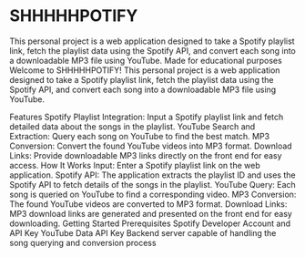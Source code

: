 # SHHHHHPOTIFY
This personal project is a web application designed to take a Spotify playlist link, fetch the playlist data using the Spotify API, and convert each song into a downloadable MP3 file using YouTube. Made for educational purposes 
Welcome to SHHHHHPOTIFY! This personal project is a web application designed to take a Spotify playlist link, fetch the playlist data using the Spotify API, and convert each song into a downloadable MP3 file using YouTube.

Features
Spotify Playlist Integration: Input a Spotify playlist link and fetch detailed data about the songs in the playlist.
YouTube Search and Extraction: Query each song on YouTube to find the best match.
MP3 Conversion: Convert the found YouTube videos into MP3 format.
Download Links: Provide downloadable MP3 links directly on the front end for easy access.
How It Works
Input: Enter a Spotify playlist link on the web application.
Spotify API: The application extracts the playlist ID and uses the Spotify API to fetch details of the songs in the playlist.
YouTube Query: Each song is queried on YouTube to find a corresponding video.
MP3 Conversion: The found YouTube videos are converted to MP3 format.
Download Links: MP3 download links are generated and presented on the front end for easy downloading.
Getting Started
Prerequisites
Spotify Developer Account and API Key
YouTube Data API Key
Backend server capable of handling the song querying and conversion process
